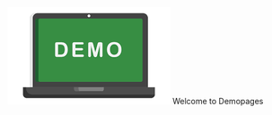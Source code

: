 
![Demo](https://github.com/mhd8a/demopages/blob/214b388c58816ae95ac4858ca16d150d2d913dd6/docs/images/download.png)
Welcome to Demopages
